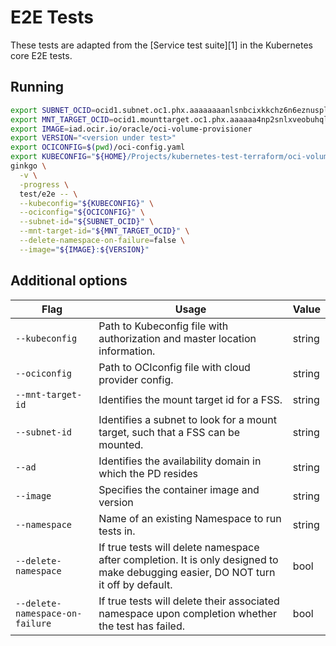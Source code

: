 # E2E Tests

These tests are adapted from the [Service test suite][1] in the Kubernetes core
E2E tests.

## Running

```bash
export SUBNET_OCID=ocid1.subnet.oc1.phx.aaaaaaaanlsnbcixkkchz6n6eznusplxui3xwgb7bsaeucqy4zpehohcb3ra
export MNT_TARGET_OCID=ocid1.mounttarget.oc1.phx.aaaaaa4np2snlxveobuhqllqojxwiotqnb4c2ylefuzaaaaa
export IMAGE=iad.ocir.io/oracle/oci-volume-provisioner
export VERSION="<version under test>"
export OCICONFIG=$(pwd)/oci-config.yaml
export KUBECONFIG="${HOME}/Projects/kubernetes-test-terraform/oci-volume-provisioner-system-test/generated/kubeconfig"
ginkgo \
  -v \
  -progress \
  test/e2e -- \
  --kubeconfig="${KUBECONFIG}" \
  --ociconfig="${OCICONFIG}" \
  --subnet-id="${SUBNET_OCID}" \
  --mnt-target-id="${MNT_TARGET_OCID}" \
  --delete-namespace-on-failure=false \
  --image="${IMAGE}:${VERSION}"
```

## Additional options

| Flag                            | Usage                                                                                                                              | Value  |
|---------------------------------|------------------------------------------------------------------------------------------------------------------------------------|--------|
| `--kubeconfig`                  | Path to Kubeconfig file with authorization and master location information.                                                        | string |
| `--ociconfig`                   | Path to OCIconfig file with cloud provider config.                                                                                 | string |
| `--mnt-target-id`               | Identifies the mount target id for a FSS.                                                                                          | string |
| `--subnet-id`                   | Identifies a subnet to look for a mount target, such that a FSS can be mounted.                                                    | string |
| `--ad`                          | Identifies the availability domain in which the PD resides                                                                         | string |
| `--image`                       | Specifies the container image and version                                                                                          | string |
| `--namespace`                   | Name of an existing Namespace to run tests in.                                                                                     | string |
| `--delete-namespace`            | If true tests will delete namespace after completion. It is only designed to make debugging easier, DO NOT turn it off by default. | bool   |
| `--delete-namespace-on-failure` | If true tests will delete their associated namespace upon completion whether the test has failed.                                  | bool   |
